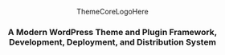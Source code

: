 <p align="center">ThemeCoreLogoHere</p>

### <p align="center">A Modern WordPress Theme and Plugin Framework, Development, Deployment, and Distribution System</p>

#### <p align="center"> </p>
